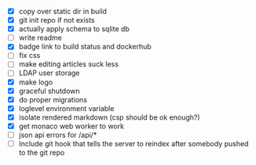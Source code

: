 - [x] copy over static dir in build
- [x] git init repo if not exists
- [x] actually apply schema to sqlite db
- [ ] write readme
- [x] badge link to build status and dockerhub
- [ ] fix css
- [ ] make editing articles suck less
- [ ] LDAP user storage
- [x] make logo
- [x] graceful shutdown
- [x] do proper migrations
- [x] loglevel environment variable
- [x] isolate rendered markdown (csp should be ok enough?)
- [x] get monaco web worker to work
- [ ] json api errors for /api/*
- [ ] Include git hook that tells the server to reindex after somebody pushed to the git repo
